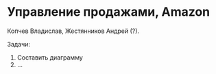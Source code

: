 # Управление продажами, Amazon

Копчев Владислав, Жестянников Андрей (?).

Задачи:
1. Составить диаграмму
2. ...
